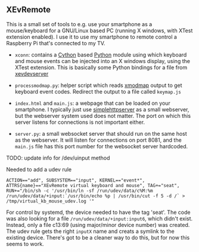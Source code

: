 XEvRemote
---------

This is a small set of tools to e.g. use your smartphone as a mouse/keyboard
for a GNU/Linux based PC (running X windows, with XTest extension enabled).
I use it to use my smartphone to remote control a Raspberry Pi that's connected
to my TV.

 - `xconn`: contains a [Cython](http://cython.org/) based [Python](https://www.python.org/)
   module using which keyboard and mouse events can be injected into
   an X windows display, using the XTest extension. This is basically
   some Python bindings for a
   file from [xevdevserver](http://research.edm.uhasselt.be/jori/page/Misc/XevdevServer.html)

 - `processmodmap.py`: helper script which reads [xmodmap](https://www.x.org/archive/X11R6.8.1/doc/xmodmap.1.html)
   output to get keyboard event codes. Redirect the output to a file
   called `keymap.js`

 - `index.html` and `main.js`: a webpage that can be loaded on your smartphone.
   I typically just use [simplehttpserver](https://www.npmjs.com/package/simplehttpserver)
   as a small webserver, but the webserver system used does not matter. The
   port on which this server listens for connections is not important either.

 - `server.py`: a small websocket server that should run on the same host
   as the webserver. It will listen for connections on port 8081, and the
   `main.js` file has this port number for the websocket server hardcoded.

TODO: update info for /dev/uinput method

Needed to add a udev rule

    ACTION=="add", SUBSYSTEM=="input", KERNEL=="event*", ATTRS{name}=="XEvRemote virtual keyboard and mouse", TAG+="seat", RUN+="/bin/sh -c '/usr/bin/ln -sf /run/udev/data/c%M:%m /run/udev/data/+input:`/usr/bin/echo %p | /usr/bin/cut -f 5 -d /` > /tmp/virtual_kb_mouse_udev.log '"

For control by systemd, the device needed to have the tag 'seat'. The code was also
looking for a file `/run/udev/data/+input:input6`, which didn't exist. Instead, only
a file c13:69 (using major/minor device number) was created. The udev rule gets the
right `inputX` name and creats a symlink to the existing device. There's got to be
a cleaner way to do this, but for now this seems to work.
    
